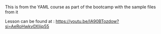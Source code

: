 This is from the YAML course as part of the bootcamp with the sample files from it

Lesson can be found at : https://youtu.be/IA90BTozdow?si=AeRoHwkv0Xlijp55

